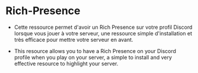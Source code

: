 # Rich-Presence

- Cette ressource permet d'avoir un Rich Presence sur votre profil Discord lorsque vous jouer à votre serveur, une ressource simple d'installation et très efficace pour mettre votre serveur en avant.

- This resource allows you to have a Rich Presence on your Discord profile when you play on your server, a simple to install and very effective resource to highlight your server.
